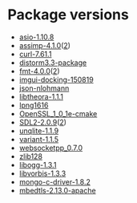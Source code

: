 # Package versions

* [asio-1.10.8](https://think-async.com/Asio/)
* [assimp-4.1.0](http://www.assimp.org/)([2](https://github.com/assimp/assimp))
* [curl-7.61.1](https://curl.haxx.se/)
* [distorm3.3-package](https://github.com/gdabah/distorm)
* [fmt-4.0.0](https://fmt.dev/latest/index.html)([2](https://github.com/fmtlib/fmt))
* [imgui-docking-150819](https://github.com/ocornut/imgui)
* [json-nlohmann](https://github.com/azadkuh/nlohmann_json_release)
* [libtheora-1.1.1](https://www.theora.org/downloads/)
* [lpng1616](http://www.libpng.org/pub/png/libpng.html)
* [OpenSSL_1_0_1e-cmake](https://github.com/pol51/OpenSSL-CMake)
* [SDL2-2.0.9](https://www.libsdl.org/download-2.0.php)([2](https://github.com/spurious/SDL-mirror))
* [unqlite-1.1.9](https://unqlite.org/)
* [variant-1.1.5](https://github.com/mapbox/variant)
* [websocketpp_0.7.0](https://github.com/zaphoyd/websocketpp)
* [zlib128](https://www.zlib.net/)
* [libogg-1.3.1](https://xiph.org/ogg/)
* [libvorbis-1.3.3](https://xiph.org/vorbis/)
* [mongo-c-driver-1.8.2](https://github.com/mongodb/mongo-c-driver)
* [mbedtls-2.13.0-apache](https://tls.mbed.org/)
